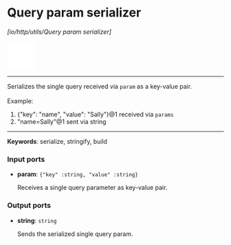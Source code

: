 # Query param serializer

_[io/http/utils/Query param serializer]_

![icon](</assets/icons/cbb85c56-3c8f-4e5e-afdd-a9dd9e84385d.png>)

---

Serializes the single query received via `param` as a key-value pair.<br>
<br>
Example:<br>
1. {"key": "name", "value": "Sally"}@1 received via `params`<br>
2. "name=Sally"@1 sent via string<br>

---

__Keywords__: serialize, stringify, build

### Input ports

* __param__: ` {"key" :string, "value" :string} `

    Receives a single query parameter as key-value pair.<br>

### Output ports

* __string__: ` string `

    Sends the serialized single query param.<br>

